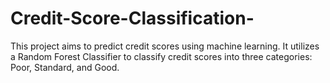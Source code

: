 # Credit-Score-Classification-
This project aims to predict credit scores using machine learning. It utilizes a Random Forest Classifier to classify credit scores into three categories: Poor, Standard, and Good.
